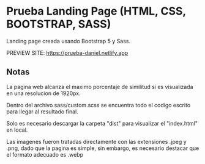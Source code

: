 # Prueba Landing Page (HTML, CSS, BOOTSTRAP, SASS)

Landing page creada usando Bootstrap 5 y Sass.

PREVIEW SITE: https://prueba-daniel.netlify.app

## Notas
La pagina web alcanza el maximo porcentaje de similitud si es visualizada en una resolucion de 1920px.

Dentro del archivo sass/custom.scss se encuentra todo el codigo escrito para llegar al resultado final.

Solo es necesario descargar la carpeta "dist" para visualizar el "index.html" en local.

Las imagenes fueron tratadas directamente con las extensiones .jpeg y .png, dado que la pagina es simple, sin embargo, es necesario destacar que el formato adecuado es .webp
